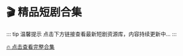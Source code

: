 # 🎬 精品短剧合集

::: tip 温馨提示
点击下方链接查看最新短剧资源库，内容持续更新中...
:::

[🔥 点击查看完整合集](https://www.kdocs.cn/l/cc9xQzqWQoRi)